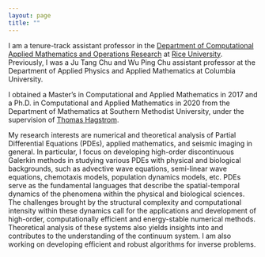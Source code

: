 ```yaml
---
layout: page
title: ""
---
```


I am a tenure-track assistant professor in the [Department of Computational Applied Mathematics and Operations Research](https://cmor.rice.edu) at [Rice University](https://www.rice.edu). Previously, I was a Ju Tang Chu and Wu Ping Chu assistant professor at the Department of Applied Physics and Applied Mathematics at Columbia University.

I obtained a Master’s in Computational and Applied Mathematics in 2017 and a Ph.D. in Computational and Applied Mathematics in 2020 from the Department of Mathematics at Southern Methodist University, under the supervision of [Thomas Hagstrom](https://www.smu.edu/Dedman/Academics/Departments/Math/People/Faculty/ThomasHagstrom).

My research interests are numerical and theoretical analysis of Partial Differential Equations (PDEs), applied mathematics, and seismic imaging in general. In particular, I focus on developing high-order discontinuous Galerkin methods in studying various PDEs with physical and biological backgrounds, such as advective wave equations, semi-linear wave equations, chemotaxis models, population dynamics models, etc. PDEs serve as the fundamental languages that describe the spatial-temporal dynamics of the phenomena within the physical and biological sciences. The challenges brought by the structural complexity and computational intensity within these dynamics call for the applications and development of high-order, computationally efficient and energy-stable numerical methods. Theoretical analysis of these systems also yields insights into and contributes to the understanding of the continuum system. I am also working on developing efficient and robust algorithms for inverse problems.



